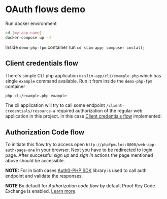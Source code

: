 # OAuth flows demo

Run docker environment
```bash
cd [my-app-name]
docker-compose up -d
```

Inside `demo-php-fpm` container run `cd slim-app; composer install;`

## Client credentials flow
There's simple CLI php application in `slim-app/cli/example.php` which has single `example` command available.
Run it from inside the `demo-php-fpm` container
```bash
php cli/example.php example
```
The cli application will try to call some endpoint `/client-credentials/resource-a` required authorization of the regular web application in this project.
In this case [Client credentials flow](https://auth0.com/docs/get-started/authentication-and-authorization-flow/client-credentials-flow) implemented.

## Authorization Code flow

To initiate this flow try to access open `http://phpfpm.loc:8000/web-app-auth/page-one` in your browser.
Next you have to be redirected to login page. After successful _sign up_ and _sign in_ actions the page mentioned above should be accessible.

**NOTE:** For in both cases [Auth0-PHP SDK](https://auth0.com/docs/libraries/auth0-php) library is used to call auth endpoint and validate the responses.<br>

**NOTE** By default for _Authorization code flow_ by default Proof Key Code Exchange is enabled.
[Learn more](https://auth0.com/docs/get-started/authentication-and-authorization-flow/authorization-code-flow-with-proof-key-for-code-exchange-pkce).